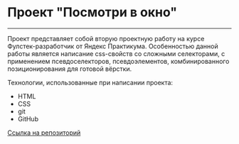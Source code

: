 # Проект "Посмотри в окно"

---

Проект представляет собой вторую проектную работу на курсе Фулстек-разработчик от Яндекс Практикума. Особенностью данной работы является написание css-свойств со сложными селекторами, с применением псевдоселекторов, псевдоэлементов, комбинированного позиционирования для готовой вёрстки.

Технологии, использованные при написании проекта:
* HTML
* CSS
* git
* GitHub

[Ссылка на репозиторий](https://github.com/neh0chy/posmotri_v_okno.git)
